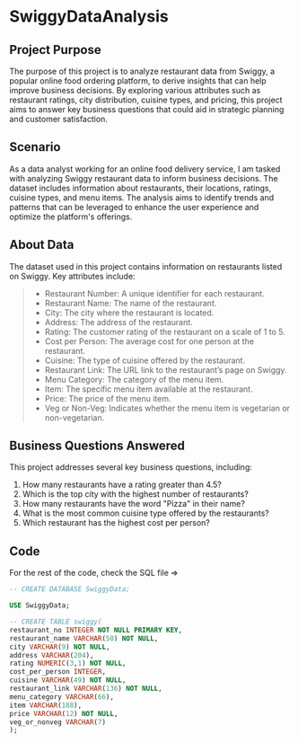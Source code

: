 # SwiggyDataAnalysis

## Project Purpose
The purpose of this project is to analyze restaurant data from Swiggy, a popular online food ordering platform, to derive insights that can help improve business decisions. By exploring various attributes such as restaurant ratings, city distribution, cuisine types, and pricing, this project aims to answer key business questions that could aid in strategic planning and customer satisfaction.

## Scenario

As a data analyst working for an online food delivery service, I am tasked with analyzing Swiggy restaurant data to inform business decisions. The dataset includes information about restaurants, their locations, ratings, cuisine types, and menu items. The analysis aims to identify trends and patterns that can be leveraged to enhance the user experience and optimize the platform's offerings.

## About Data

The dataset used in this project contains information on restaurants listed on Swiggy. Key attributes include:


> * Restaurant Number: A unique identifier for each restaurant.
> * Restaurant Name: The name of the restaurant.
> * City: The city where the restaurant is located.
> * Address: The address of the restaurant.
> * Rating: The customer rating of the restaurant on a scale of 1 to 5.
> * Cost per Person: The average cost for one person at the restaurant.
> * Cuisine: The type of cuisine offered by the restaurant.
> * Restaurant Link: The URL link to the restaurant’s page on Swiggy.
> * Menu Category: The category of the menu item.
> * Item: The specific menu item available at the restaurant.
> * Price: The price of the menu item.
> * Veg or Non-Veg: Indicates whether the menu item is vegetarian or non-vegetarian.


## Business Questions Answered

This project addresses several key business questions, including:

1. How many restaurants have a rating greater than 4.5?
2. Which is the top city with the highest number of restaurants?
3. How many restaurants have the word "Pizza" in their name?
4. What is the most common cuisine type offered by the restaurants?
5. Which restaurant has the highest cost per person?

## Code
For the rest of the code, check the SQL file => 
```sql
-- CREATE DATABASE SwiggyData;

USE SwiggyData;

-- CREATE TABLE swiggy(
restaurant_no INTEGER NOT NULL PRIMARY KEY,
restaurant_name VARCHAR(50) NOT NULL,
city VARCHAR(9) NOT NULL,
address VARCHAR(204),
rating NUMERIC(3,1) NOT NULL,
cost_per_person INTEGER,
cuisine VARCHAR(49) NOT NULL,
restaurant_link VARCHAR(136) NOT NULL,
menu_category VARCHAR(66),
item VARCHAR(188),
price VARCHAR(12) NOT NULL,
veg_or_nonveg VARCHAR(7)
);
```
